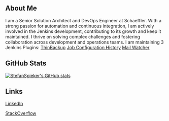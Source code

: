 ## About Me

I am a Senior Solution Architect and DevOps Engineer at Schaeffler. With a strong passion for automation and continuous integration, I am actively involved in the Jenkins development, contributing to its growth and keep it maintained. 
I thrive on solving complex challenges and fostering collaboration across development and operations teams. I am maintaining 3 Jenkins Plugins: 
[ThinBackup](https://plugins.jenkins.io/thinBackup/) [Job Configuration History](https://plugins.jenkins.io/jobConfigHistory/) [Mail Watcher](https://plugins.jenkins.io/mail-watcher-plugin/)

## GitHub Stats

[![StefanSpieker's GitHub stats](https://github-readme-stats.vercel.app/api?username=StefanSpieker&show_icons=true)](https://github.com/StefanSpieker)

<!--
**StefanSpieker/StefanSpieker** is a ✨ _special_ ✨ repository because its `README.md` (this file) appears on your GitHub profile.

Here are some ideas to get you started:

- 🔭 I’m currently working on ...
- 🌱 I’m currently learning ...
- 👯 I’m looking to collaborate on ...
- 🤔 I’m looking for help with ...
- 💬 Ask me about ...
- 📫 How to reach me: ...
- 😄 Pronouns: ...
- ⚡ Fun fact: ...
-->

## Links

[LinkedIn](https://de.linkedin.com/in/stefan-spieker-446168161)

[StackOverflow](https://stackoverflow.com/users/1287864/s-spieker)
